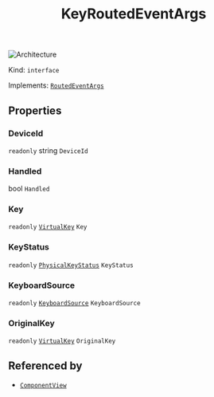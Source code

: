 ﻿---
id: KeyRoutedEventArgs
title: KeyRoutedEventArgs
---

![Architecture](https://img.shields.io/badge/architecture-new_only-blue)

Kind: `interface`

Implements: [`RoutedEventArgs`](RoutedEventArgs)

## Properties
### DeviceId
`readonly`  string `DeviceId`

### Handled
 bool `Handled`

### Key
`readonly`  [`VirtualKey`](https://docs.microsoft.com/uwp/api/Windows.System.VirtualKey) `Key`

### KeyStatus
`readonly`  [`PhysicalKeyStatus`](https://learn.microsoft.com/windows/windows-app-sdk/api/winrt/Microsoft.UI.Input.PhysicalKeyStatus) `KeyStatus`

### KeyboardSource
`readonly`  [`KeyboardSource`](KeyboardSource) `KeyboardSource`

### OriginalKey
`readonly`  [`VirtualKey`](https://docs.microsoft.com/uwp/api/Windows.System.VirtualKey) `OriginalKey`

## Referenced by
- [`ComponentView`](ComponentView)

